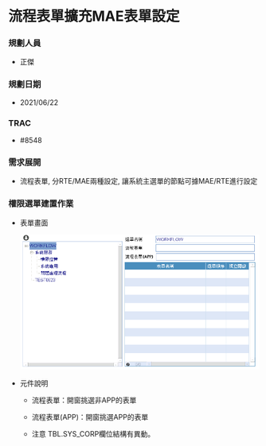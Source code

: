 # 流程表單擴充MAE表單設定

### <div id="user">規劃人員</div>
* 正傑

### <div id="updatedate">規劃日期</div>
* 2021/06/22

### <div id="trac">TRAC</div>
* #8548

### <div id="requirement">需求展開</div>
* 流程表單, 分RTE/MAE兩種設定, 讓系統主選單的節點可據MAE/RTE進行設定

### <duv id="UTL_FLOWINFO">權限選單建置作業</div>
* 表單畫面

    ![](attachment/UTL_FLOWINFO.png)

* 元件說明
    * 流程表單：開窗挑選非APP的表單
    * 流程表單(APP)：開窗挑選APP的表單

    * <ps>注意</ps> TBL.SYS_CORP欄位結構有異動。